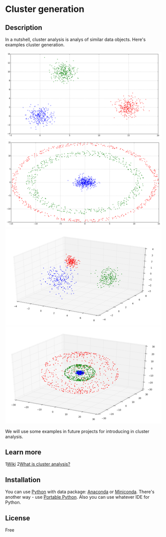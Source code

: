 # Cluster generation

## Description
In a nutshell, cluster analysis is analys of similar data objects. Here's examples cluster generation.

![cluster_test.py](images/cluster_test.png)
![cluster_circle.py](images/cluster_circle.png)
![cluster_test_3d.py](images/cluster_test_3d.png)
![cluster_sphere_3d.py](images/cluster_sphere_3d.png)

We will use some examples in future projects for introducing in cluster analysis.

## Learn more

1[Wiki](https://en.wikipedia.org/wiki/Cluster_analysis)
2[What is cluster analysis?](https://en.wikipedia.org/wiki/Cluster_analysis)

## Installation

You can use [Python](https://www.python.org/) with data package: [Anaconda](https://www.anaconda.com/) or [Miniconda](https://conda.io/miniconda).
There's another way - use [Portable Python](http://portablepython.com/). Also you can use whatever IDE for Python.

## License

Free
